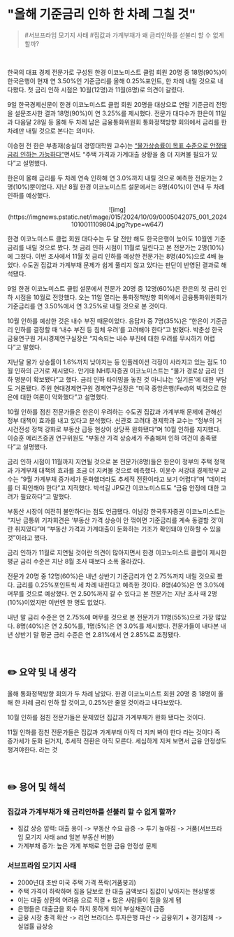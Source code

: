 # "올해 기준금리 인하 한 차례 그칠 것"

> #서브프라임 모기지 사태 #집값과 가계부채가 왜 금리인하를 섣불리 할 수 없게 할까?

<br/>

한국의 대표 경제 전문가로 구성된 한경 이코노미스트 클럽 회원 20명 중 18명(90%)이 한국은행이 현재 연 3.50%인 기준금리를 올해 0.25%포인트, 한 차례 내릴 것으로 내다봤다. 첫 금리 인하 시점은 10월(12명)과 11월(8명)로 의견이 갈렸다.

9일 한국경제신문이 한경 이코노미스트 클럽 회원 20명을 대상으로 연말 기준금리 전망을 설문조사한 결과 18명(90%)이 연 3.25%를 제시했다. 전문가 대다수가 한은이 11일과 다음달 28일 등 올해 두 차례 남은 금융통화위원회 통화정책방향 회의에서 금리를 한 차례만 내릴 것으로 본다는 의미다.

이승헌 전 한은 부총재(숭실대 경영대학원 교수)는 [“물가상승률이 목표 수준으로 안정돼 금리 인하는 가능하다”]()면서도 “주택 가격과 가계대출 상황을 좀 더 지켜볼 필요가 있다”고 설명했다.

한은이 올해 금리를 두 차례 연속 인하해 연 3.0%까지 내릴 것으로 예측한 전문가는 2명(10%)뿐이었다. 지난 8월 한경 이코노미스트 설문에서는 8명(40%)이 연내 두 차례 인하를 예상했다.

<p align="center">
  ![img](https://imgnews.pstatic.net/image/015/2024/10/09/0005042075_001_20241010011109804.jpg?type=w647)
</p>

한경 이코노미스트 클럽 회원 대다수는 두 달 전만 해도 한국은행이 늦어도 10월엔 기준금리를 내릴 것으로 봤다. 첫 금리 인하 시점이 11월로 밀린다고 본 전문가는 2명(10%)에 그쳤다. 이번 조사에서 11월 첫 금리 인하를 예상한 전문가는 8명(40%)으로 4배 늘었다. 수도권 집값과 가계부채 문제가 쉽게 풀리지 않고 있다는 판단이 반영된 결과로 해석됐다.

9일 한경 이코노미스트 클럽 설문에서 전문가 20명 중 12명(60%)은 한은의 첫 금리 인하 시점을 10월로 전망했다. 오는 11일 열리는 통화정책방향 회의에서 금융통화위원회가 기준금리를 연 3.50%에서 연 3.25%로 내릴 것으로 본 것이다.

10월 인하를 예상한 것은 내수 부진 때문이었다. 응답자 중 7명(35%)은 “한은이 기준금리 인하를 결정할 때 ‘내수 부진 등 침체 우려’를 고려해야 한다”고 밝혔다. 박춘성 한국금융연구원 거시경제연구실장은 “지속되는 내수 부진에 대한 우려를 무시하기 어렵다”고 말했다.

지난달 물가 상승률이 1.6%까지 낮아지는 등 인플레이션 걱정이 사라지고 있는 점도 10월 인하의 근거로 제시됐다. 안기태 NH투자증권 이코노미스트는 “물가 경로상 금리 인하 명분이 확보됐다”고 했다. 금리 인하 타이밍을 놓친 것 아니냐는 ‘실기론’에 대한 부담도 거론됐다. 주원 현대경제연구원 경제연구실장은 “미국 중앙은행(Fed)의 빅컷으로 한은에 대한 여론이 악화했다”고 설명했다.

10월 인하를 점친 전문가들은 한은이 우려하는 수도권 집값과 가계부채 문제에 관해선 정부 대책이 효과를 내고 있다고 분석했다. 신관호 고려대 경제학과 교수는 “정부의 거시건전성 정책 강화로 부동산 급등 현상이 상당폭 완화됐다”며 10월 인하를 지지했다. 이승훈 메리츠증권 연구위원도 “부동산 가격 상승세가 주춤해져 인하 여건이 충족됐다”고 설명했다.

금리 인하 시점이 11월까지 지연될 것으로 본 전문가(8명)들은 한은이 정부의 주택 정책과 가계부채 대책의 효과를 조금 더 지켜볼 것으로 예측했다. 이윤수 서강대 경제학부 교수는 “9월 가계부채 증가세가 둔화했더라도 추세적 전환이라고 보기 어렵다”며 “데이터를 더 확인해야 한다”고 지적했다. 박석길 JP모간 이코노미스트도 “금융 안정에 대한 고려가 필요하다”고 말했다.

부동산 시장이 여전히 불안하다는 점도 언급됐다. 이남강 한국투자증권 이코노미스트는 “지난 금통위 기자회견은 ‘부동산 가격 상승이 안 꺾이면 기준금리를 계속 동결할 것’이란 취지였다”며 “부동산 가격과 가계대출이 둔화하는 기조가 확인돼야 인하할 수 있을 것”이라고 했다.

금리 인하가 11월로 지연될 것이란 의견이 많아지면서 한경 이코노미스트 클럽이 제시한 평균 금리 수준은 지난 8월 조사 때보다 소폭 올라갔다.

전문가 20명 중 12명(60%)은 내년 상반기 기준금리가 연 2.75%까지 내릴 것으로 봤다. 금리를 0.25%포인트씩 세 차례 내린다고 예측한 것이다. 8명(40%)은 연 3.0%에 머무를 것으로 예상했다. 연 2.50%까지 갈 수 있다고 본 전문가는 지난 조사 때 2명(10%)이었지만 이번엔 한 명도 없었다.

내년 말 금리 수준은 연 2.75%에 머무를 것으로 본 전문가가 11명(55%)으로 가장 많았다. 8명(40%)은 연 2.50%를, 1명(5%)은 연 3.0%를 제시했다. 전문가들이 내다본 내년 상반기 말 평균 금리 수준은 연 2.81%에서 연 2.85%로 조정됐다.

<br/>

## ✏️ 요약 및 내 생각

올해 통화정책방향 회의가 두 차례 남았다. 한경 이코노미스트 회원 20명 중 18명이 올해 한 차례 금리 인하 할 것이고, 0.25%만 줄일 것이라고 내다보았다.

10월 인하를 점친 전문가들은 
문제였던 집값과 가계부채가 완화 됐다는 것이다.

11월 인하를 점친 전문가들은
집값과 가계부태 아직 더 지켜 봐야 한다 라는 것이다
즉 증가세가 둔화 된거지, 추세적 전환은 아직 모른다.
세심하게 지켜 보면서 금융 안정성도 챙겨야한다. 라는 것

<br/>

## ✏️ 용어 및 해석



### 집값과 가계부채가 왜 금리인하를 섣불리 할 수 없게 할까?

* 집값 상승 압력: 대출 용이 -> 부동산 수요 급증 -> 투기 높아짐 -> 거품(서브프라임 모기지 사태 and 일본 부동산 버블)
* 가계부채 증가: 높은 가계 부채로 인한 금융 안정성 문제



### 서브프라임 모기지 사태

* 2000년대 초반 미국 주택 가격 폭락(거품붕괴)
* 주택 가격이 하락하며 집을 담보로 한 대출 금액보다 집값이 낮아지는 현상발생
* 이는 대출 상환의 어려움 으로 직결 + 많은 사람들이 집을 잃게 됌
* 은행들은 대출금을 회수 하지 못하게 되어 부실채권이 급증
* 금융 시장 충격 확산 -> 리먼 브라더스 투자은행 파산 -> 금융위기 + 경기침체 -> 실업률 급상승



